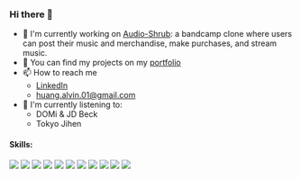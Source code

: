 ### Hi there 👋
- 🔭 I'm currently working on [Audio-Shrub](https://audio-shrub.herokuapp.com/): a bandcamp clone where users can post their music and merchandise, make purchases, and stream music.
- 👯 You can find my projects on my [portfolio](https://huang-alvin.github.io/alvinhuang.github.io/) 
- 📫 How to reach me
  - [LinkedIn](https://www.linkedin.com/in/alvin-huang-8aa750187/)
  - huang.alvin.01@gmail.com
- :musical_note: I'm currently listening to:
  - DOMi & JD Beck
  - Tokyo Jihen
#### Skills:
<img src="https://img.icons8.com/color/30/000000/python--v1.png"/> <img src="https://img.icons8.com/color/30/000000/javascript--v1.png"/>
<img src="https://img.icons8.com/office/30/000000/react.png"/>
<img src="https://img.icons8.com/color/30/000000/redux.png"/>
<img src="https://img.icons8.com/color/30/000000/html-5--v1.png"/>
<img src="https://img.icons8.com/color/30/000000/css3.png"/>
<img src="https://img.icons8.com/color/30/000000/flask.png"/>
<img src="https://img.icons8.com/color/30/000000/postgreesql.png"/>
<img src="https://img.icons8.com/color/30/000000/nodejs.png"/>
<img src="https://img.icons8.com/fluent/30/000000/docker.png"/>
<img src="https://img.icons8.com/color/30/000000/amazon-web-services.png"/>

<!--
**huang-alvin/huang-alvin** is a ✨ _special_ ✨ repository because its `README.md` (this file) appears on your GitHub profile.

Here are some ideas to get you started:

- 🔭 I’m currently working on ...
- 🌱 I’m currently learning ...
- 👯 I’m looking to collaborate on ...
- 🤔 I’m looking for help with ...
- 💬 Ask me about ...
- 📫 How to reach me: ...
- 😄 Pronouns: ...
- ⚡ Fun fact: ...
-->
